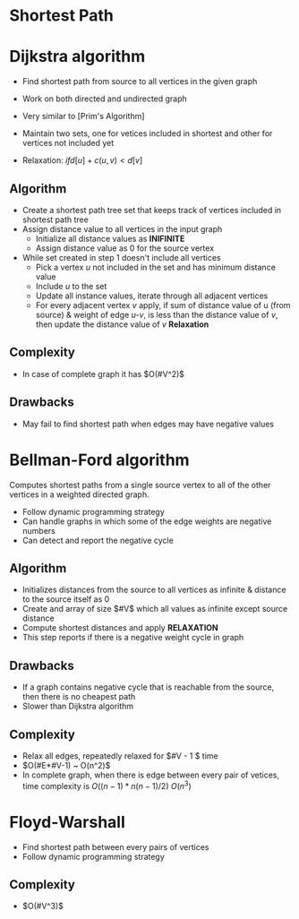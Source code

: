# Shortest Path 

# Dijkstra algorithm
- Find shortest path from source to all vertices in the given graph
- Work on both directed and undirected graph
- Very similar to [Prim's Algorithm]
- Maintain two sets, one for vetices included in shortest and other for vertices not included yet


- Relaxation: $if d[u]+c(u,v) < d[v]$

## Algorithm
- Create a shortest path tree set that keeps track of vertices included in shortest path tree
- Assign distance value to all vertices in the input graph
	- Initialize all distance values as **INIFINITE**
	- Assign distance value as 0 for the source vertex
- While set created in step 1 doesn't include all vertices
	- Pick a vertex *u* not included in the set and has minimum distance value
	- Include *u* to the set
	- Update all instance values, iterate through all adjacent vertices
	- For every adjacent vertex *v* apply, if sum of distance value of u (from source) & weight of edge *u-v*, is less than the distance value of *v*, then update the distance value of *v* **Relaxation**


## Complexity

- In case of complete graph it has $O(#V^2)$

## Drawbacks
- May fail to find shortest path when edges may have negative values


# Bellman-Ford algorithm
Computes shortest paths from a single source vertex to all of the other vertices in a weighted directed graph.

- Follow dynamic programming strategy
- Can handle graphs in which some of the edge weights are negative numbers
- Can detect and report the negative cycle


## Algorithm
- Initializes distances from the source to all vertices as infinite & distance to the source itself as 0
- Create and array of size $#V$ which all values as infinite except source distance
- Compute shortest distances and apply **RELAXATION**
- This step reports if there is a negative weight cycle in graph



## Drawbacks
- If a graph contains negative cycle that is reachable from the source, then there is no cheapest path
- Slower than Dijkstra algorithm

## Complexity

- Relax all edges, repeatedly relaxed for $#V - 1 $ time
- $O(#E*#V-1) ~ O(n^2)$
- In complete graph, when there is edge between every pair of vetices, time complexity is $O((n-1)*n(n-1)/2) ~ O(n^3)$



# Floyd-Warshall
- Find shortest path between every pairs of vertices
- Follow dynamic programming strategy


## Complexity
- $O(#V^3)$
